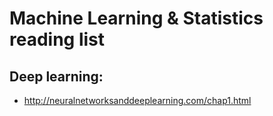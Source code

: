 # Machine Learning & Statistics reading list

## Deep learning:
- http://neuralnetworksanddeeplearning.com/chap1.html

